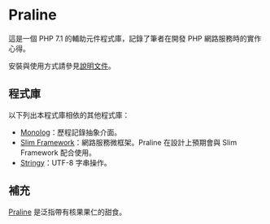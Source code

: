 Praline
=======

這是一個 PHP 7.1 的輔助元件程式庫，記錄了筆者在開發 PHP 網路服務時的實作心得。

安裝與使用方式請參見[說明文件](doc/README.md)。

程式庫
------

以下列出本程式庫相依的其他程式庫：

- [Monolog](https://github.com/Seldaek/monolog)：歷程記錄抽象介面。
- [Slim Framework](https://www.slimframework.com/)：網路服務微框架。Praline 在設計上預期會與 Slim Framework 配合使用。
- [Stringy](https://github.com/danielstjules/Stringy)：UTF-8 字串操作。

補充
----

[Praline](https://en.wikipedia.org/wiki/Praline) 是泛指帶有核果果仁的甜食。
